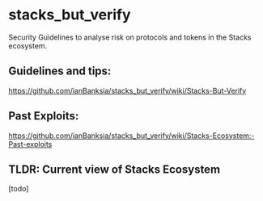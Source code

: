 # stacks_but_verify
Security Guidelines to analyse risk on protocols and tokens in the Stacks ecosystem.

## Guidelines and tips:
https://github.com/ianBanksia/stacks_but_verify/wiki/Stacks-But-Verify

## Past Exploits:
https://github.com/ianBanksia/stacks_but_verify/wiki/Stacks-Ecosystem:-Past-exploits

## TLDR: Current view of Stacks Ecosystem
[todo]
